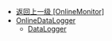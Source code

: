 - [返回上一级 [OnlineMonitor]](en-US/OnlineFunctions/OnlineMonitor/)
- [OnlineDataLogger](en-US/OnlineFunctions/OnlineMonitor/OnlineDataLogger/)
  - [DataLogger](en-US/OnlineFunctions/OnlineMonitor/OnlineDataLogger/DataLogger.md)
